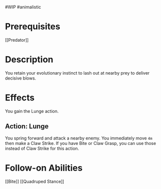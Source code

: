 #WIP #animalistic

# Prerequisites

[[Predator]]

# Description

You retain your evolutionary instinct to lash out at nearby prey to deliver decisive blows.

# Effects

You gain the Lunge action.

## Action: Lunge

You spring forward and attack a nearby enemy. You immediately move `4m` then make a Claw Strike. If you have Bite or Claw Grasp, you can use those instead of Claw Strike for this action.

# Follow-on Abilities

[[Bite]]
[[Quadruped Stance]]